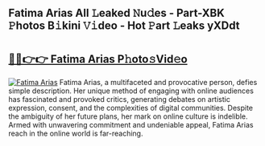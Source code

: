 ## Fatima Arias All 𝙻eaked 𝙽u𝚍es - Part-XBK 𝙿hotos B𝚒kini 𝚅𝚒deo - Hot 𝙿art 𝙻eaks yXDdt

# <h2><a href="http://ld2yxk.urlbe.top/?page=Fatima+Arias">🔗🔗👉👉 Fatima Arias P𝚑oto𝚜Vid𝚎o</a></h2>

[![Fatima Arias](https://i.imgur.com/eBuTRDB.gif)](http://ld2yxk.urlbe.top/?page=Fatima+Arias)
Fatima Arias, a multifaceted and provocative person, defies simple description. Her unique method of engaging with online audiences has fascinated and provoked critics, generating debates on artistic expression, consent, and the complexities of digital communities. Despite the ambiguity of her future plans, her mark on online culture is indelible. Armed with unwavering commitment and undeniable appeal, Fatima Arias reach in the online world is far-reaching.
